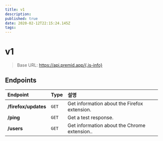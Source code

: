 ```yaml
---
title: v1
description:
published: true
date: 2020-02-12T22:15:24.145Z
tags:
---
```


# v1

> Base URL: https://api.premid.app/{.is-info}


## Endpoints

<table>
  <thead>
    <tr>
      <th style="text-align:left">Endpoint</th>
      <th style="text-align:left">Type</th>
      <th style="text-align:left">설명</th>
    </tr>
  </thead>
  <tbody>
    <tr>
      <td style="text-align:left"><b>/firefox/updates</b>
      </td>
      <td style="text-align:left"><code>GET</code></td>
      <td style="text-align:left">Get information about the Firefox extension.</td>
    </tr>
    <tr>
      <td style="text-align:left"><b>/ping</b>
      </td>
      <td style="text-align:left"><code>GET</code></td>
      <td style="text-align:left">Get a test response.</td>
    </tr>
    <tr>
      <td style="text-align:left"><b>/users</b>
      </td>
      <td style="text-align:left"><code>GET</code></td>
      <td style="text-align:left">Get information about the Chrome extension..</td>
    </tr>
  </tbody>
</table>

